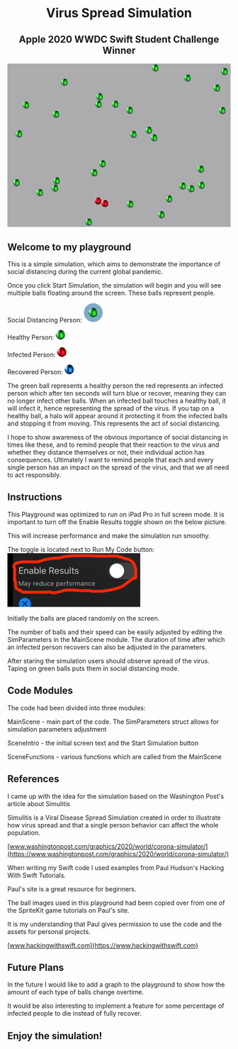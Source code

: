  
 <h1 align="center">Virus Spread Simulation</h1>
 <h2 align="center">Apple 2020 WWDC Swift Student Challenge Winner</h1>
 <p align="center"><img src="virus_spread_demo.gif" alt="Demo"></p>
 
 ## Welcome to my playground
 
 This is a simple simulation, which aims to demonstrate the importance of social distancing during the current global
 pandemic.
 
 Once you click Start Simulation, the simulation will begin and you will see multiple balls floating around the
 screen. These balls represent people.
 
 Social Distancing Person: ![](Resources/ballHaloSmall.png)
 
 Healthy Person: ![](Resources/ballGreenSmall.png)
 
 Infected Person: ![](Resources/ballRedSmall.png)
 
 Recovered Person: ![](Resources/ballBlueSmall.png)
 
 The green ball represents a healthy person the red represents an infected person which after ten seconds will turn blue or recover, meaning they can no longer infect other balls. When an infected ball
 touches a healthy ball, it will infect it, hence representing the spread of the virus. If you tap on a healthy ball, a
 halo will appear around it protecting it from the infected balls and stopping it from moving. This represents the act of
 social distancing.
 
 I hope to show awareness of the obvious importance of social distancing in times like these, and to remind people that
 their reaction to the virus and whether they distance themselves or not, their individual action has consequences.
 Ultimately I want to remind people that each and every single person has an impact on the spread of the virus, and that we all
 need to act responsibly.
 
 ## Instructions
 
 This Playground was optimized to run on iPad Pro in full screen mode.
 It is important to turn off the Enable Results toggle shown on the below picture.
 
 This will increase performance and make the simulation run smoothy.
 
 The toggle is located next to Run My Code button: ![](Resources/resultsToggle.png)
 
 Initially the balls are placed randomly on the screen.
 
 The number of balls and their speed can be easily adjusted by editing the SimParameters in the MainScene module. The duration of time after which an infected person recovers can also be adjusted in the parameters.
 
 After staring the simulation users should observe spread of the virus. Taping on green balls puts them in social distancing mode.
 
 ## Code Modules
 
 The code had been divided into three modules:
 
 MainScene - main part of the code. The SimParameters struct allows for simulation parameters adjustment
 
 SceneIntro - the initial screen text and the Start Simulation button
 
 SceneFunctions - various functions which are called from the MainScene
 
 ## References
 
 I came up with the idea for the simulation based on the Washington Post's article about Simulitis
 
 Simulitis is a Viral Disease Spread Simulation created in order to illustrate how virus spread and that a single person behavior can affect the whole population.
 
 [www.washingtonpost.com/graphics/2020/world/corona-simulator/](https://www.washingtonpost.com/graphics/2020/world/corona-simulator/)
 
 When writing my Swift code I used examples from Paul Hudson's Hacking With Swift Tutorials.
 
 Paul's site is a great resource for beginners.
 
 The ball images used in this playground had been copied over from one of the SpriteKit game tutorials on Paul's site.
 
 It is my understanding that Paul gives permission to use the code and the assets for personal projects.
 
 [www.hackingwithswift.com](https://www.hackingwithswift.com)
 
 ## Future Plans
 
 In the future I would like to add a graph to the playground to show how the amount of each type of balls change overtime.
 
 It would be also interesting to implement a feature for some percentage of infected people to die instead of fully recover.
 
 ## Enjoy the simulation!
